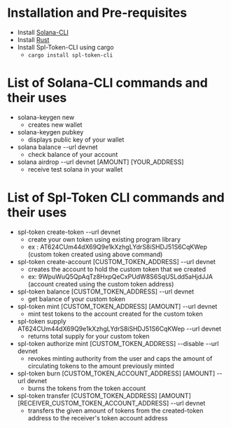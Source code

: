 # Installation and Pre-requisites

- Install [Solana-CLI](https://docs.solana.com/cli/install-solana-cli-tools)
- Install [Rust](https://www.rust-lang.org/tools/install)
- Install Spl-Token-CLI using cargo
  - `cargo install spl-token-cli`

# List of Solana-CLI commands and their uses

- solana-keygen new
  - creates new wallet
- solana-keygen pubkey
  - displays public key of your wallet
- solana balance --url devnet
  - check balance of your account
- solana airdrop --url devnet [AMOUNT] [YOUR_ADDRESS]
  - receive test solana in your wallet

# List of Spl-Token CLI commands and their uses

- spl-token create-token --url devnet
  - create your own token using existing program library
  - ex : AT624CUm44dX69Q9e1kXzhgLYdrS8iSHDJ51S6CqKWep (custom token created using above command)
- spl-token create-account [CUSTOM_TOKEN_ADDRESS] --url devnet
  - creates the account to hold the custom token that we created
  - ex: 9WpuWuQ5QpAqTz8HxpQeCxPUdW8S6SqUSLdd5aHjdJJA (account created using the custom token address)
- spl-token balance [CUSTOM_TOKEN_ADDRESS] --url devnet
  - get balance of your custom token
- spl-token mint [CUSTOM_TOKEN_ADDRESS] [AMOUNT] --url devnet
  - mint test tokens to the account created for the custom token
- spl-token supply AT624CUm44dX69Q9e1kXzhgLYdrS8iSHDJ51S6CqKWep --url devnet
  - returns total supply for your custom token
- spl-token authorize mint [CUSTOM_TOKEN_ADDRESS] --disable --url devnet
  - revokes minting authority from the user and caps the amount of circulating tokens to the amount previously minted
- spl-token burn [CUSTOM_TOKEN_ACCOUNT_ADDRESS] [AMOUNT] --url devnet
  - burns the tokens from the token account
- spl-token transfer [CUSTOM_TOKEN_ADDRESS] [AMOUNT] [RECEIVER_CUSTOM_TOKEN_ACCOUNT_ADDRESS] --url devnet
  - transfers the given amount of tokens from the created-token address to the receiver's token account address
